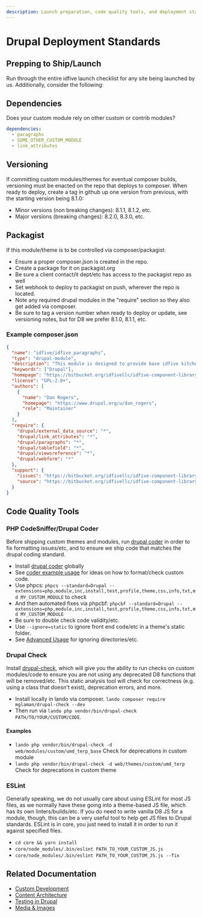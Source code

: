 ```yaml
---
description: Launch preparation, code quality tools, and deployment standards for Drupal projects
---
```


# Drupal Deployment Standards

## Prepping to Ship/Launch

Run through the entire idfive launch checklist for any site being launched by us. Additionally, consider the following:

## Dependencies

Does your custom module rely on other custom or contrib modules?

```yml
dependencies:
  - paragraphs
  - SOME_OTHER_CUSTOM_MODULE
  - link_attributes
```

## Versioning

If committing custom modules/themes for eventual composer builds, versioning must be enacted on the repo that deploys to composer. When ready to deploy, create a tag in github up one version from previous, with the starting version being 8.1.0:

- Minor versions (non breaking changes): 8.1.1, 8.1.2, etc.
- Major versions (breaking changes): 8.2.0, 8.3.0, etc.

## Packagist

If this module/theme is to be controlled via composer/packagist:

- Ensure a proper composer.json is created in the repo.
- Create a package for it on packagist.org
- Be sure a client contact/it dept/etc has access to the packagist repo as well
- Set webhook to deploy to packagist on push, wherever the repo is located.
- Note any required drupal modules in the "require" section so they also get added via composer.
- Be sure to tag a version number when ready to deploy or update, see versioning notes, but for D8 we prefer 8.1.0, 8.1.1, etc.

### Example composer.json

```json
{
  "name": "idfive/idfive_paragraphs",
  "type": "drupal-module",
  "description": "This module is designed to provide base idfive kitchen sink widgets.",
  "keywords": ["Drupal"],
  "homepage": "https://bitbucket.org/idfivellc/idfive-component-library-d8-paragraphs",
  "license": "GPL-2.0+",
  "authors": [
    {
      "name": "Dan Rogers",
      "homepage": "https://www.drupal.org/u/dan_rogers",
      "role": "Maintainer"
    }
  ],
  "require": {
    "drupal/external_data_source": "*",
    "drupal/link_attributes": "*",
    "drupal/paragraphs": "*",
    "drupal/tablefield": "*",
    "drupal/viewsreference": "*",
    "drupal/webform": "*"
  },
  "support": {
    "issues": "https://bitbucket.org/idfivellc/idfive-component-library-d8-paragraphs/issues",
    "source": "https://bitbucket.org/idfivellc/idfive-component-library-d8-paragraphs"
  }
}
```

## Code Quality Tools

### PHP CodeSniffer/Drupal Coder

Before shipping custom themes and modules, run [drupal coder](https://www.drupal.org/node/1587138) in order to fix formatting issues/etc, and to ensure we ship code that matches the drupal coding standard.

- Install [drupal coder](https://www.drupal.org/node/1419988) globally
- See [coder example usage](https://www.drupal.org/node/1587138) for ideas on how to format/check custom code.
- Use phpcs: `phpcs --standard=Drupal --extensions=php,module,inc,install,test,profile,theme,css,info,txt,md MY_CUSTOM_MODULE` to check
- And then automated fixes via phpcbf: `phpcbf --standard=Drupal --extensions=php,module,inc,install,test,profile,theme,css,info,txt,md MY_CUSTOM_MODULE`
- Be sure to double check code validity/etc.
- Use `--ignore=static` to ignore front end code/etc in a theme's static folder.
- See [Advanced Usage](https://github.com/squizlabs/PHP_CodeSniffer/wiki/Advanced-Usage) for ignoring directories/etc.

### Drupal Check

Install [drupal-check](https://github.com/mglaman/drupal-check), which will give you the ability to run checks on custom modules/code to ensure you are not using any deprecated D8 functions that will be removed/etc. This static analysis tool will check for correctness (e.g. using a class that doesn't exist), deprecation errors, and more.

- Install locally in lando via composer. `lando composer require mglaman/drupal-check --dev`
- Then run via `lando php vendor/bin/drupal-check PATH/TO/YOUR/CUSTOM/CODE`.

#### Examples

- `lando php vendor/bin/drupal-check -d web/modules/custom/umd_terp_base` Check for deprecations in custom module
- `lando php vendor/bin/drupal-check -d web/themes/custom/umd_terp` Check for deprecations in custom theme

### ESLint

Generally speaking, we do not usually care about using ESLint for most JS files, as we normally have these going into a theme-based JS file, which has its own linters/builds/etc. If you do need to write vanilla D8 JS for a module, though, this can be a very useful tool to help get JS files to Drupal standards. ESLint is in core, you just need to install it in order to run it against specified files.

- `cd core && yarn install`
- `core/node_modules/.bin/eslint PATH_TO_YOUR_CUSTOM_JS.js`
- `core/node_modules/.bin/eslint PATH_TO_YOUR_CUSTOM_JS.js --fix`

## Related Documentation

- [Custom Development](/docs/back-end/drupal/drupal-custom-development)
- [Content Architecture](/docs/back-end/drupal/drupal-content-architecture)
- [Testing in Drupal](/docs/back-end/drupal/drupal-testing)
- [Media & Images](/docs/back-end/drupal/drupal-media-images)
